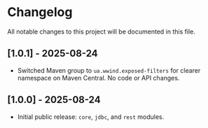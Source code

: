 # Changelog

All notable changes to this project will be documented in this file.

## [1.0.1] - 2025-08-24

- Switched Maven group to `ua.wwind.exposed-filters` for clearer namespace on Maven Central. No code or API changes.

## [1.0.0] - 2025-08-24

- Initial public release: `core`, `jdbc`, and `rest` modules.
